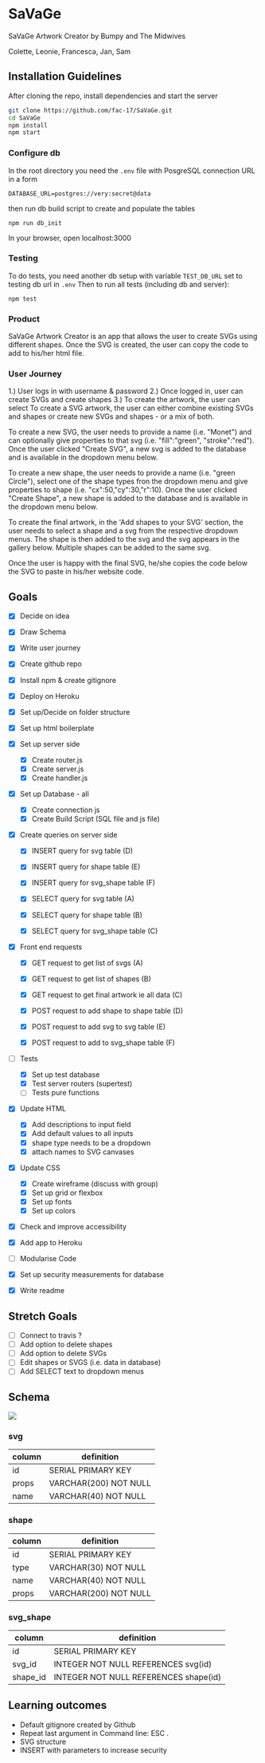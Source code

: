 # SaVaGe

SaVaGe Artwork Creator by Bumpy and The Midwives

Colette, Leonie, Francesca, Jan, Sam


## Installation Guidelines

After cloning the repo, install dependencies and start the server
```bash
git clone https://github.com/fac-17/SaVaGe.git
cd SaVaGe
npm install
npm start
```

### Configure db
In the root directory you need the `.env` file with PosgreSQL connection URL in a form
```
DATABASE_URL=postgres://very:secret@data
````

then run db build script to create and populate the tables
```
npm run db_init
```
In your browser, open localhost:3000

### Testing

To do tests, you need another db setup with variable `TEST_DB_URL` set to  testing db url in `.env`
Then to run all tests (including db and server):
```
npm test
```

### Product

SaVaGe Artwork Creator is an app that allows the user to create SVGs using different shapes. Once the SVG is created, the user can copy the code to add to his/her html file. 

### User Journey 
1.) User logs in with username & password
2.) Once logged in, user can create SVGs and create shapes
3.) To create the artwork, the user can select 
To create a SVG artwork, the user can either combine existing SVGs and shapes or create new SVGs and shapes - or a mix of both. 

To create a new SVG, the user needs to provide a name (i.e. "Monet") and can optionally give properties to that svg (i.e. "fill":"green", "stroke":"red"). Once the user clicked "Create SVG", a new svg is added to the database and is available in the dropdown menu below.

To create a new shape, the user needs to provide a name (i.e. "green Circle"), select one of the shape types fron the dropdown menu and give properties to shape (i.e. "cx":50,"cy":30,"r":10). Once the user clicked "Create Shape", a new shape is added to the database and is available in the dropdown menu below.

To create the final artwork, in the 'Add shapes to your SVG' section, the user needs to select a shape and a svg from the respective dropdown menus. The shape is then added to the svg and the svg appears in the gallery below. Multiple shapes can be added to the same svg. 

Once the user is happy with the final SVG, he/she copies the code below the SVG to paste in his/her website code. 

## Goals
- [x] Decide on idea
- [x] Draw Schema 
- [x] Write user journey 
- [x] Create github repo 
- [x] Install npm & create gitignore 
- [x] Deploy on Heroku
- [x] Set up/Decide on folder structure
- [x] Set up html boilerplate
- [x] Set up server side 
    - [x] Create router.js
    - [x] Create server.js 
    - [x] Create handler.js 
- [x] Set up Database - all
    - [x] Create connection js 
    - [x] Create Build Script (SQL file and js file)

- [x] Create queries on server side 
    - [x] INSERT query for svg table (D)
    - [x] INSERT query for shape table (E)
    - [x] INSERT query for svg_shape table (F)

    - [x] SELECT query for svg table (A)
    - [x] SELECT query for shape table (B)
    - [x] SELECT query for svg_shape table (C)

- [x] Front end requests 
    - [x] GET request to get list of svgs (A)
    - [x] GET request to get list of shapes (B)
    - [x] GET request to get final artwork ie all data (C)
    
    - [x] POST request to add shape to shape table (D)
    - [x] POST request to add svg to svg table (E)
    - [x] POST request to add to svg_shape table (F)

- [ ] Tests 
    - [x] Set up test database
     - [x] Test server routers (supertest)
     - [ ] Tests pure functions

- [x] Update HTML 
    - [x] Add descriptions to input field
    - [x] Add default values to all inputs
    - [x] shape type needs to be a dropdown 
    - [x] attach names to SVG canvases 
    
- [x] Update CSS 
    - [x] Create wireframe (discuss with group)
    - [x] Set up grid or flexbox 
    - [x] Set up fonts 
    - [x] Set up colors 

- [x] Check and improve accessibility
- [x] Add app to Heroku 
- [ ] Modularise Code
- [x] Set up security measurements for database
- [x] Write readme 


## Stretch Goals
- [ ] Connect to travis ?
- [ ] Add option to delete shapes 
- [ ] Add option to delete SVGs
- [ ] Edit shapes or SVGS (i.e. data in database)
- [ ] Add SELECT text to dropdown menus 

## Schema 
![](https://i.imgur.com/vQgf3pH.jpg)

### svg 

| column | definition |
| -------- | -------- | 
| id   | SERIAL PRIMARY KEY     | 
| props   | VARCHAR(200) NOT NULL     | 
| name   |   VARCHAR(40) NOT NULL  | 

### shape 

| column | definition |
|--------|------------|
| id | SERIAL PRIMARY KEY |
|   type | VARCHAR(30) NOT NULL |
|    name | VARCHAR(40) NOT NULL |
|    props | VARCHAR(200) NOT NULL|

### svg_shape
| column | definition |
|--------|------------|
|id |SERIAL PRIMARY KEY|
|svg_id |INTEGER NOT NULL REFERENCES svg(id)|
|shape_id | INTEGER NOT NULL REFERENCES shape(id)|

## Learning outcomes 
- Default gitignore  created by Github 
- Repeat last argument in Command line: ESC .
- SVG structure
- INSERT with parameters to increase security


